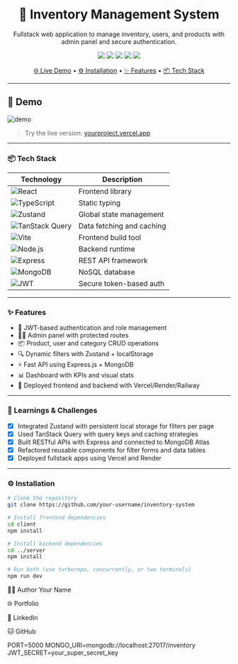 <h1 align="center">🚀 Inventory Management System</h1>
<p align="center">Fullstack web application to manage inventory, users, and products with admin panel and secure authentication.</p>

<p align="center">
  <a href="https://reactjs.org"><img src="https://img.shields.io/badge/React-18-blue?logo=react" /></a>
  <a href="https://typescriptlang.org"><img src="https://img.shields.io/badge/TypeScript-4.x-blue?logo=typescript" /></a>
  <a href="https://tanstack.com/query"><img src="https://img.shields.io/badge/TanStack_Query-Data_Fetching-ff69b4" /></a>
  <a href="https://github.com/pmndrs/zustand"><img src="https://img.shields.io/badge/Zustand-State-yellowgreen" /></a>
  <a href="https://vitejs.dev"><img src="https://img.shields.io/badge/Vite-Build_Tool-purple?logo=vite" /></a>
</p>

<p align="center">
  <a href="https://yourproject.vercel.app">🌐 Live Demo</a> •
  <a href="#-installation">⚙️ Installation</a> •
  <a href="#-features">✨ Features</a> •
  <a href="#-tech-stack">📦 Tech Stack</a>
</p>

---

## 📸 Demo

![demo](./screenshot.png) <!-- Replace with GIF or video if available -->

> Try the live version: [yourproject.vercel.app](https://yourproject.vercel.app)

---

### 📦 Tech Stack

| Technology        | Description                          |
|------------------|--------------------------------------|
| ![React](https://img.shields.io/badge/React-18-blue?logo=react) | Frontend library |
| ![TypeScript](https://img.shields.io/badge/TypeScript-4.x-blue?logo=typescript) | Static typing |
| ![Zustand](https://img.shields.io/badge/Zustand-State-yellowgreen) | Global state management |
| ![TanStack Query](https://img.shields.io/badge/TanStack_Query-ff69b4?logo=react-query) | Data fetching and caching |
| ![Vite](https://img.shields.io/badge/Vite-Build-purple?logo=vite) | Frontend build tool |
| ![Node.js](https://img.shields.io/badge/Node.js-18-green?logo=node.js) | Backend runtime |
| ![Express](https://img.shields.io/badge/Express-Server-lightgrey?logo=express) | REST API framework |
| ![MongoDB](https://img.shields.io/badge/MongoDB-Database-green?logo=mongodb) | NoSQL database |
| ![JWT](https://img.shields.io/badge/JWT-Authentication-blueviolet?logo=jwt) | Secure token-based auth |

---

### ✨ Features

- 🔐 JWT-based authentication and role management
- 🧑‍💼 Admin panel with protected routes
- 📦 Product, user and category CRUD operations
- 🔍 Dynamic filters with Zustand + localStorage
- ⚡ Fast API using Express.js + MongoDB
- 📊 Dashboard with KPIs and visual stats
- 🚀 Deployed frontend and backend with Vercel/Render/Railway

---

### 🎯 Learnings & Challenges

- [x] Integrated Zustand with persistent local storage for filters per page
- [x] Used TanStack Query with query keys and caching strategies
- [x] Built RESTful APIs with Express and connected to MongoDB Atlas
- [x] Refactored reusable components for filter forms and data tables
- [x] Deployed fullstack apps using Vercel and Render
---

### ⚙️ Installation

```bash
# Clone the repository
git clone https://github.com/your-username/inventory-system

# Install frontend dependencies
cd client
npm install

# Install backend dependencies
cd ../server
npm install

# Run both (use turborepo, concurrently, or two terminals)
npm run dev
```


🧑‍💻 Author
Your Name

🌐 Portfolio

💼 LinkedIn

🐱 GitHub

PORT=5000
MONGO_URI=mongodb://localhost:27017/inventory
JWT_SECRET=your_super_secret_key
